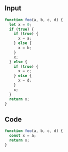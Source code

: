 
## Input

```javascript
function foo(a, b, c, d) {
  let x = 0;
  if (true) {
    if (true) {
      x = a;
    } else {
      x = b;
    }
    x;
  } else {
    if (true) {
      x = c;
    } else {
      x = d;
    }
    x;
  }
  return x;
}

```

## Code

```javascript
function foo(a, b, c, d) {
  const x = a;
  return x;
}

```
      